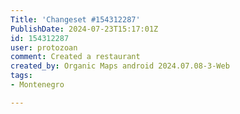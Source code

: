 ```yaml
---
Title: 'Changeset #154312287'
PublishDate: 2024-07-23T15:17:01Z
id: 154312287
user: protozoan
comment: Created a restaurant
created_by: Organic Maps android 2024.07.08-3-Web
tags:
- Montenegro

---
```

